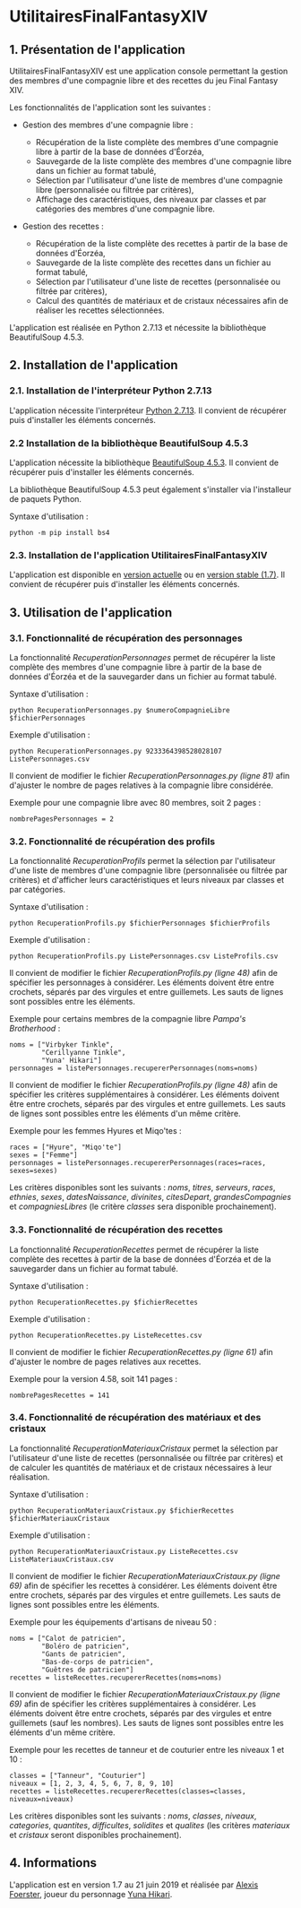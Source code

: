 # UtilitairesFinalFantasyXIV

## 1. Présentation de l'application

UtilitairesFinalFantasyXIV est une application console permettant la gestion des membres d'une compagnie libre et des recettes du jeu Final Fantasy XIV.

Les fonctionnalités de l'application sont les suivantes :

 - Gestion des membres d'une compagnie libre :
   - Récupération de la liste complète des membres d'une compagnie libre à partir de la base de données d'Éorzéa,
   - Sauvegarde de la liste complète des membres d'une compagnie libre dans un fichier au format tabulé,
   - Sélection par l'utilisateur d'une liste de membres d'une compagnie libre (personnalisée ou filtrée par critères),
   - Affichage des caractéristiques, des niveaux par classes et par catégories des membres d'une compagnie libre.

 - Gestion des recettes :
   - Récupération de la liste complète des recettes à partir de la base de données d'Éorzéa,
   - Sauvegarde de la liste complète des recettes dans un fichier au format tabulé,
   - Sélection par l'utilisateur d'une liste de recettes (personnalisée ou filtrée par critères),
   - Calcul des quantités de matériaux et de cristaux nécessaires afin de réaliser les recettes sélectionnées.

L'application est réalisée en Python 2.7.13 et nécessite la bibliothèque BeautifulSoup 4.5.3.

## 2. Installation de l'application

### 2.1. Installation de l'interpréteur Python 2.7.13

L'application nécessite l'interpréteur [Python 2.7.13](https://www.python.org/downloads/release/python-2713/). Il convient de récupérer puis d'installer les éléments concernés.

### 2.2 Installation de la bibliothèque BeautifulSoup 4.5.3

L'application nécessite la bibliothèque [BeautifulSoup 4.5.3](https://pypi.org/project/beautifulsoup4/4.5.3/#files). Il convient de récupérer puis d'installer les éléments concernés.

La bibliothèque BeautifulSoup 4.5.3 peut également s'installer via l'installeur de paquets Python.

Syntaxe d'utilisation :

    python -m pip install bs4

### 2.3. Installation de l'application UtilitairesFinalFantasyXIV

L'application est disponible en [version actuelle](https://github.com/lovehina13/UtilitairesFinalFantasyXIV) ou en [version stable (1.7)](https://github.com/lovehina13/UtilitairesFinalFantasyXIV/releases/tag/v1.7.0). Il convient de récupérer puis d'installer les éléments concernés.

## 3. Utilisation de l'application

### 3.1. Fonctionnalité de récupération des personnages

La fonctionnalité *RecuperationPersonnages* permet de récupérer la liste complète des membres d'une compagnie libre à partir de la base de données d'Éorzéa et de la sauvegarder dans un fichier au format tabulé.

Syntaxe d'utilisation :

    python RecuperationPersonnages.py $numeroCompagnieLibre $fichierPersonnages

Exemple d'utilisation :

    python RecuperationPersonnages.py 9233364398528028107 ListePersonnages.csv

Il convient de modifier le fichier *RecuperationPersonnages.py (ligne 81)* afin d'ajuster le nombre de pages relatives à la compagnie libre considérée.

Exemple pour une compagnie libre avec 80 membres, soit 2 pages :

    nombrePagesPersonnages = 2

### 3.2. Fonctionnalité de récupération des profils

La fonctionnalité *RecuperationProfils* permet la sélection par l'utilisateur d'une liste de membres d'une compagnie libre (personnalisée ou filtrée par critères) et d'afficher leurs caractéristiques et leurs niveaux par classes et par catégories.

Syntaxe d'utilisation :

    python RecuperationProfils.py $fichierPersonnages $fichierProfils

Exemple d'utilisation :

    python RecuperationProfils.py ListePersonnages.csv ListeProfils.csv

Il convient de modifier le fichier *RecuperationProfils.py (ligne 48)* afin de spécifier les personnages à considérer.
Les éléments doivent être entre crochets, séparés par des virgules et entre guillemets.
Les sauts de lignes sont possibles entre les éléments.

Exemple pour certains membres de la compagnie libre *Pampa's Brotherhood* :

    noms = ["Virbyker Tinkle",
            "Cerillyanne Tinkle",
            "Yuna' Hikari"]
    personnages = listePersonnages.recupererPersonnages(noms=noms)

Il convient de modifier le fichier *RecuperationProfils.py (ligne 48)* afin de spécifier les critères supplémentaires à considérer.
Les éléments doivent être entre crochets, séparés par des virgules et entre guillemets.
Les sauts de lignes sont possibles entre les éléments d'un même critère.

Exemple pour les femmes Hyures et Miqo'tes :

    races = ["Hyure", "Miqo'te"]
    sexes = ["Femme"]
    personnages = listePersonnages.recupererPersonnages(races=races, sexes=sexes)

Les critères disponibles sont les suivants : *noms*, *titres*, *serveurs*, *races*, *ethnies*, *sexes*, *datesNaissance*, *divinites*, *citesDepart*, *grandesCompagnies* et *compagniesLibres* (le critère *classes* sera disponible prochainement).

### 3.3. Fonctionnalité de récupération des recettes

La fonctionnalité *RecuperationRecettes* permet de récupérer la liste complète des recettes à partir de la base de données d'Éorzéa et de la sauvegarder dans un fichier au format tabulé.

Syntaxe d'utilisation :

    python RecuperationRecettes.py $fichierRecettes

Exemple d'utilisation :

    python RecuperationRecettes.py ListeRecettes.csv

Il convient de modifier le fichier *RecuperationRecettes.py (ligne 61)* afin d'ajuster le nombre de pages relatives aux recettes.

Exemple pour la version 4.58, soit 141 pages :

    nombrePagesRecettes = 141

### 3.4. Fonctionnalité de récupération des matériaux et des cristaux

La fonctionnalité *RecuperationMateriauxCristaux* permet la sélection par l'utilisateur d'une liste de recettes (personnalisée ou filtrée par critères) et de calculer les quantités de matériaux et de cristaux nécessaires à leur réalisation.

Syntaxe d'utilisation :

    python RecuperationMateriauxCristaux.py $fichierRecettes $fichierMateriauxCristaux

Exemple d'utilisation :

    python RecuperationMateriauxCristaux.py ListeRecettes.csv ListeMateriauxCristaux.csv

Il convient de modifier le fichier *RecuperationMateriauxCristaux.py (ligne 69)* afin de spécifier les recettes à considérer.
Les éléments doivent être entre crochets, séparés par des virgules et entre guillemets.
Les sauts de lignes sont possibles entre les éléments.

Exemple pour les équipements d'artisans de niveau 50 :

    noms = ["Calot de patricien",
            "Boléro de patricien",
            "Gants de patricien",
            "Bas-de-corps de patricien",
            "Guêtres de patricien"]
    recettes = listeRecettes.recupererRecettes(noms=noms)

Il convient de modifier le fichier *RecuperationMateriauxCristaux.py (ligne 69)* afin de spécifier les critères supplémentaires à considérer.
Les éléments doivent être entre crochets, séparés par des virgules et entre guillemets (sauf les nombres).
Les sauts de lignes sont possibles entre les éléments d'un même critère.

Exemple pour les recettes de tanneur et de couturier entre les niveaux 1 et 10 :

    classes = ["Tanneur", "Couturier"]
    niveaux = [1, 2, 3, 4, 5, 6, 7, 8, 9, 10]
    recettes = listeRecettes.recupererRecettes(classes=classes, niveaux=niveaux)

Les critères disponibles sont les suivants : *noms*, *classes*, *niveaux*, *categories*, *quantites*, *difficultes*, *solidites* et *qualites* (les critères *materiaux* et *cristaux* seront disponibles prochainement).

## 4. Informations

L'application est en version 1.7 au 21 juin 2019 et réalisée par [Alexis Foerster](mailto:alexis.foerster@gmail.com), joueur du personnage [Yuna Hikari](https://fr.finalfantasyxiv.com/lodestone/character/8095216/).
